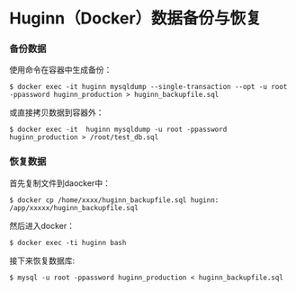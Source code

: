 # Huginn（Docker）数据备份与恢复


### 备份数据

使用命令在容器中生成备份：

```shell
$ docker exec -it huginn mysqldump --single-transaction --opt -u root -ppassword huginn_production > huginn_backupfile.sql
```

或直接拷贝数据到容器外：

```shell
$ docker exec -it  huginn mysqldump -u root -ppassword huginn_production > /root/test_db.sql
```

### 恢复数据

首先复制文件到daocker中：

```shell
$ docker cp /home/xxxx/huginn_backupfile.sql huginn: /app/xxxxx/huginn_backupfile.sql
```

然后进入docker：

```shell
$ docker exec -ti huginn bash
```

接下来恢复数据库:

```shell
$ mysql -u root -ppassword huginn_production < huginn_backupfile.sql
```
